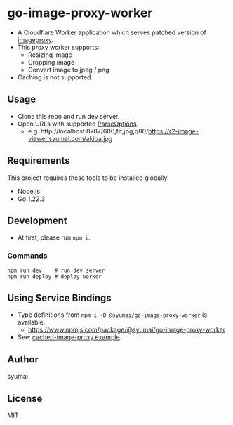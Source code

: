 # go-image-proxy-worker

- A Cloudflare Worker application which serves patched version of [imageproxy](https://github.com/willnorris/imageproxy).
- This proxy worker supports:
    - Resizing image
    - Cropping image
    - Convert image to jpeg / png
- Caching is not supported.

## Usage

- Clone this repo and run dev server.
- Open URLs with supported [ParseOptions](https://pkg.go.dev/willnorris.com/go/imageproxy#ParseOptions).
  - e.g. http://localhost:8787/600,fit,jpg,q80/https://r2-image-viewer.syumai.com/akiba.jpg

## Requirements

This project requires these tools to be installed globally.

- Node.js
- Go 1.22.3

## Development

* At first, please run `npm i`.

### Commands

```
npm run dev    # run dev server
npm run deploy # deploy worker
```

## Using Service Bindings

- Type definitions from `npm i -D @syumai/go-image-proxy-worker` is available.
  - https://www.npmjs.com/package/@syumai/go-image-proxy-worker
- See: [cached-image-proxy example](https://github.com/syumai/go-image-proxy-worker/tree/main/examples/cached-image-proxy).

## Author

syumai

## License

MIT
